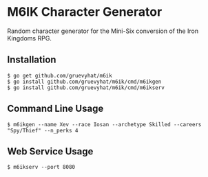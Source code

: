 M6IK Character Generator
========================

Random character generator for the Mini-Six conversion of the Iron Kingdoms RPG.

Installation
------------

    $ go get github.com/gruevyhat/m6ik
    $ go install github.com/gruevyhat/m6ik/cmd/m6ikgen
    $ go install github.com/gruevyhat/m6ik/cmd/m6ikserv

Command Line Usage
------------------

    $ m6ikgen --name Xev --race Iosan --archetype Skilled --careers "Spy/Thief" --n_perks 4

Web Service Usage
-----------------

    $ m6ikserv --port 8080



